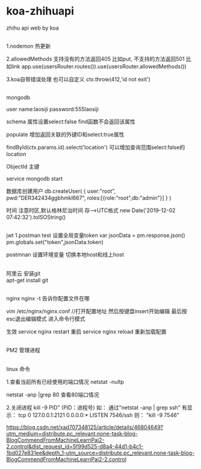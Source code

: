 # koa-zhihuapi
zhihu api web by koa

##
1.nodemon
  热更新

2.allowedMethods 支持没有的方法返回405 比如put, 不支持的方法返回501 比如link
app.use(usersRouter.routes()).use(usersRouter.allowedMethods())

3.koa自带错误处理
也可以自定义 ctx.throw(412,'id not exit')

##
mongodb

user
name:laosiji
password:555laosiji

schema
属性设置select:false  find函数不会返回该属性

populate
增加返回关联的外键ID和select:true属性

findById(ctx.params.id).select('location')
可以增加查询范围select:false的location

ObjectId
主键

service mongodb start

数据库创建用户
db.createUser(
    {
      user:"root",
      pwd:"DER342434ggbhmkl667",
      roles:[{role:"root",db:"admin"}]
    }
)

时间
注意时区,默认格林尼治时间
存-->UTC格式
 new Date('2019-12-02 07:42:32').toISOString()

##
jwt
1.postman 
test 设置全局变量token
var jsonData = pm.response.json()
pm.globals.set("token",jsonData.token)

postmnan 设置环境变量 切换本地host和线上host

##
阿里云
安装git  
apt-get install git

##
nginx
nginx -t  告诉你配置文件在哪

vim /etc/nginx/nginx.conf   //打开配置地址
然后按键盘insert开始编辑 最后按esc退出编辑模式 进入命令行模式

生效
service nginx restart 重启
service nginx reload  重新加载配置


##
PM2 管理进程


##
linux 命令

1.查看当前所有已经使用的端口情况
netstat   -nultp

netstat  -anp  |grep   80  查看80端口情况

2.关闭进程
kill -9 PID" (PID：进程号)
如：    通过"netstat -anp | grep ssh"
有显示：    tcp 0 127.0.0.1:2121 0.0.0.0:* LISTEN 7546/ssh
则：    "kill -9 7546"

https://blog.csdn.net/xad707348125/article/details/46804649?utm_medium=distribute.pc_relevant.none-task-blog-BlogCommendFromMachineLearnPai2-2.control&dist_request_id=5f99d525-d8a4-44d1-b4c1-1bd027e831ee&depth_1-utm_source=distribute.pc_relevant.none-task-blog-BlogCommendFromMachineLearnPai2-2.control
